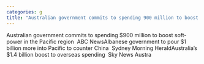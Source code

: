 ```yaml
---
categories: g
title: "Australian government commits to spending 900 million to boost softpower in the Pacific region  ABC News"
---
```

Australian government commits to spending $900 million to boost soft-power in the Pacific region&nbsp;&nbsp;ABC NewsAlbanese government to pour $1 billion more into Pacific to counter China&nbsp;&nbsp;Sydney Morning HeraldAustralia’s $1.4 billion boost to overseas spending&nbsp;&nbsp;Sky News Austra